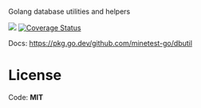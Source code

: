 
Golang database utilities and helpers

![](https://github.com/minetest-go/dbutil/workflows/test/badge.svg)
[![Coverage Status](https://coveralls.io/repos/github/minetest-go/dbutil/badge.svg)](https://coveralls.io/github/minetest-go/dbutil)

Docs: https://pkg.go.dev/github.com/minetest-go/dbutil

# License

Code: **MIT**